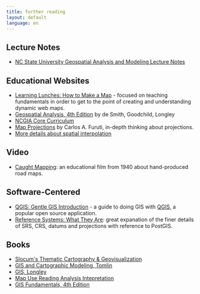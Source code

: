 ```yaml
---
title: further reading
layout: default
language: en
---
```


## Lecture Notes

* [NC State University Geospatial Analysis and Modeling Lecture Notes](http://courses.ncsu.edu/gis582/common/)

## Educational Websites

* [Learning Lunches: How to Make a Map](https://github.com/veltman/learninglunches/tree/master/maps) - focused on teaching fundamentals in order to get to the point of
  creating and understanding dynamic web maps.
* [Geospatial Analysis, 4th Edition](http://www.spatialanalysisonline.com/HTML/index.html) by de Smith, Goodchild, Longley
* [NCGIA Core Curriculum](http://www.geog.ubc.ca/courses/klink/gis.notes/ncgia/toc.html)
* [Map Projections](http://www.progonos.com/furuti/MapProj/Normal/TOC/cartTOC.html) by Carlos A. Furuti, in-depth thinking about projections.
* [More details about spatial interpolation](http://ibis.geog.ubc.ca/courses/klink/gis.notes/ncgia/u40.html)

## Video

* [Caught Mapping](https://archive.org/details/CaughtMa1940): an educational film
  from 1940 about hand-produced road maps.

## Software-Centered

* [QGIS: Gentle GIS Introduction](http://docs.qgis.org/2.2/en/docs/gentle_gis_introduction/index.html) - a guide to doing GIS with [QGIS](http://qgis.org/en/site/), a popular open source application.
* [Reference Systems: What They Are](https://weblogs.java.net/blog/manningpubs/archive/2013/02/13/spatial-reference-system-what-it): great expanation of the finer details of SRS, CRS, datums and projections with reference to PostGIS.

## Books

* [Slocum's Thematic Cartography & Geovisualization](http://www.amazon.com/Thematic-Cartography-Geovisualization-3rd-Edition/dp/0132298341)
* [GIS and Cartographic Modeling, Tomlin](http://www.amazon.com/GIS-Cartographic-Modeling-Dana-Tomlin/dp/158948309X)
* [GIS, Longley](http://www.amazon.com/Geographic-Information-Systems-Science-Longley/dp/0470721448)
* [Map Use Reading Analysis Intepretation](http://www.amazon.com/Map-Use-Reading-Analysis-Interpretation/dp/1589482794)
* [GIS Fundamentals, 4th Edition](http://www.paulbolstad.net/gisbook.html)
